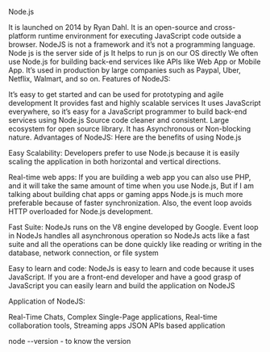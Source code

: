 Node.js

It is launched on 2014 by Ryan Dahl.
It is an open-source and cross-platform runtime environment for executing JavaScript code outside a browser.
NodeJS is not a framework and it’s not a programming language.
Node js is the server side of js
It helps to run js on our OS directly
We often use Node.js for building back-end services like APIs like Web App or Mobile App.
It’s used in production by large companies such as Paypal, Uber, Netflix, Walmart, and so on.
Features of NodeJS:

It’s easy to get started and can be used for prototyping and agile development
It provides fast and highly scalable services
It uses JavaScript everywhere, so it’s easy for a JavaScript programmer to build back-end services using Node.js
Source code cleaner and consistent.
Large ecosystem for open source library.
It has Asynchronous or Non-blocking nature.
Advantages of NodeJS: Here are the benefits of using Node.js

Easy Scalability: Developers prefer to use Node.js because it is easily scaling the application in both horizontal and vertical directions.

Real-time web apps: If you are building a web app you can also use PHP, and it will take the same amount of time when you use Node.js, But if I am talking about building chat apps or gaming apps Node.js is much more preferable because of faster synchronization. Also, the event loop avoids HTTP overloaded for Node.js development.

Fast Suite: NodeJs runs on the V8 engine developed by Google. Event loop in NodeJs handles all asynchronous operation so NodeJs acts like a fast suite and all the operations can be done quickly like reading or writing in the database, network connection, or file system

Easy to learn and code: NodeJs is easy to learn and code because it uses JavaScript. If you are a front-end developer and have a good grasp of JavaScript you can easily learn and build the application on NodeJS

Application of NodeJS:

Real-Time Chats, Complex Single-Page applications, Real-time collaboration tools, Streaming apps JSON APIs based application

node --version - to know the version
